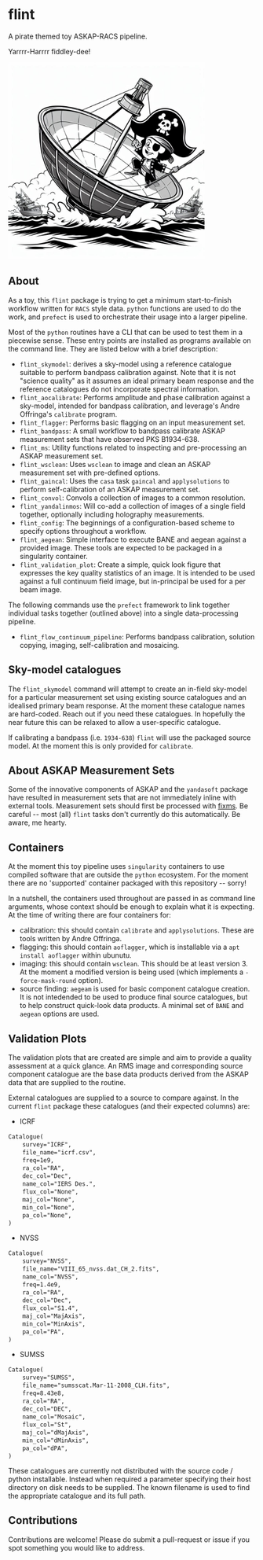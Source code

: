 # flint

A pirate themed toy ASKAP-RACS pipeline. 

Yarrrr-Harrrr fiddley-dee!

<img src="docs/logo.jpeg" alt="Capn' Flint - Credit: DALLE 3" style="width:400px;"/>

## About

As a toy, this `flint` package is trying to get a minimum start-to-finish workflow written for `RACS` style data. `python` functions are used to do the work, and `prefect` is used to orchestrate their usage into a larger pipeline. 

Most of the `python` routines have a CLI that can be used to test them in a piecewise sense. These entry points are installed as programs available on the command line. They are listed below with a brief description:
- `flint_skymodel`: derives a sky-model using a reference catalogue suitable to perform bandpass calibration against. Note that it is not "science quality" as it assumes an ideal primary beam response and the reference catalogues do not incorporate spectral information. 
- `flint_aocalibrate`: Performs amplitude and phase calibration against a sky-model, intended for bandpass calibration, and leverage's Andre Offringa's `calibrate` program. 
- `flint_flagger`: Performs basic flagging on an input measurement set. 
- `flint_bandpass`: A small workflow to bandpass calibrate ASKAP measurement sets that have observed PKS B1934-638. 
- `flint_ms`: Utility functions related to inspecting and pre-processing an ASKAP measurement set. 
- `flint_wsclean`: Uses `wsclean` to image and clean an ASKAP measurement set with pre-defined options. 
- `flint_gaincal`: Uses the `casa` task `gaincal` and `applysolutions` to perform self-calibration of an ASKAP measurement set. 
- `flint_convol`: Convols a collection of images to a common resolution. 
- `flint_yandalinmos`: Will co-add a collection of images of a single field together, optionally including holography measurements. 
- `flint_config`: The beginnings of a configuration-based scheme to specify options throughout a workflow. 
- `flint_aegean`: Simple interface to execute BANE and aegean against a provided image. These tools are expected to be packaged in a singularity container. 
- `flint_validation_plot`: Create a simple, quick look figure that expresses the key quality statistics of an image. It is intended to be used against a full continuum field image, but in-principal be used for a per beam image. 

The following commands use the `prefect` framework to link together individual tasks together (outlined above) into a single data-processing pipeline. 
- `flint_flow_continuum_pipeline`: Performs bandpass calibration, solution copying, imaging, self-calibration and mosaicing. 


## Sky-model catalogues

The `flint_skymodel` command will attempt to create an in-field sky-model for a particular measurement set using existing source catalogues and an idealised primary beam response. At the moment these catalogue names are hard-coded. Reach out if you need these catalogues. In hopefully the near future this can be relaxed to allow a user-specific catalogue. 

If calibrating a bandpass (i.e. `1934-638`) `flint` will use the packaged source model. At the moment this is only provided for `calibrate`. 

## About ASKAP Measurement Sets

Some of the innovative components of ASKAP and the `yandasoft` package have resulted in measurement sets that are not immediately inline with external tools. Measurement sets should first be processed with [fixms](https://github.com/AlecThomson/FixMS). Be careful -- most (all) `flint` tasks don't currently do this automatically. Be aware, me hearty. 

## Containers 

At the moment this toy pipeline uses `singularity` containers to use compiled software that are outside the `python` ecosystem. For the moment there are no 'supported' container packaged with this repository -- sorry! 

In a nutshell, the containers used throughout are passed in as command line arguments, whose context should be enough to explain what it is expecting. At the time of writing there are four containers for:
- calibration: this should contain `calibrate` and `applysolutions`. These are tools written by Andre Offringa. 
- flagging: this should contain `aoflagger`, which is installable via a `apt install aoflagger` within ubunutu. 
- imaging: this should contain `wsclean`. This should be at least version 3. At the moment a modified version is being used (which implements a `-force-mask-round` option). 
- source finding: `aegeam` is used for basic component catalogue creation. It is not intedended to be used to produce final source catalogues, but to help construct quick-look data products. A minimal set of `BANE` and `aegean` options are used. 

## Validation Plots

The validation plots that are created are simple and aim to provide a quality assessment at a quick glance. An RMS image and corresponding source component catalogue are the base data products derived from the ASKAP data that are supplied to the routine. 

External catalogues are supplied to a source to compare against. In the current `flint` package these catalogues (and their expected columns) are:
- ICRF

```
Catalogue(
    survey="ICRF",
    file_name="icrf.csv",
    freq=1e9,
    ra_col="RA",
    dec_col="Dec",
    name_col="IERS Des.",
    flux_col="None",
    maj_col="None",
    min_col="None",
    pa_col="None",
)
```
- NVSS
```
Catalogue(
    survey="NVSS",
    file_name="VIII_65_nvss.dat_CH_2.fits",
    name_col="NVSS",
    freq=1.4e9,
    ra_col="RA",
    dec_col="Dec",
    flux_col="S1.4",
    maj_col="MajAxis",
    min_col="MinAxis",
    pa_col="PA",
)
```
- SUMSS
```
Catalogue(
    survey="SUMSS",
    file_name="sumsscat.Mar-11-2008_CLH.fits",
    freq=8.43e8,
    ra_col="RA",
    dec_col="DEC",
    name_col="Mosaic",
    flux_col="St",
    maj_col="dMajAxis",
    min_col="dMinAxis",
    pa_col="dPA",
)
```

These catalogues are currently not distributed with the source code / python installable. Instead when required a parameter specifying their host directory on disk needs to be supplied. The known filename is used to find the appropriate catalogue and its full path. 


## Contributions

Contributions are welcome! Please do submit a pull-request or issue if you spot something you would like to address. 

